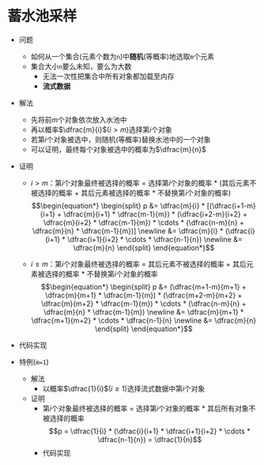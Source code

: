 # 蓄水池采样

* 问题
  * 如何从一个集合(元素个数为`n`)中**随机**(等概率)地选取`m`个元素
  * 集合大小`n`要么未知，要么为大数
    * 无法一次性把集合中所有对象都加载至内存
    * **流式数据**
* 解法
  * 先将前$m$个对象依次放入水池中
  * 再以概率$\dfrac{m}{i}$($i > m$)选择第$i$个对象
  * 若第$i$个对象被选中，则随机(等概率)替换水池中的一个对象
  * 可以证明，最终每个对象被选中的概率为$\dfrac{m}{n}$
* 证明
  * $i > m$：第$i$个对象最终被选择的概率 = 选择第$i$个对象的概率 * (其后元素不被选择的概率 + 其后元素被选择的概率 * 不替换第$i$个对象的概率)  
$$\begin{equation*} \begin{split} 
p &= \dfrac{m}{i} * [(\dfrac{i+1-m}{i+1} + \dfrac{m}{i+1} * \dfrac{m-1}{m}) * (\dfrac{i+2-m}{i+2} + \dfrac{m}{i+2} * \dfrac{m-1}{m}) * \cdots * (\dfrac{n-m}{n} + \dfrac{m}{n} * \dfrac{m-1}{m})] \newline
&= \dfrac{m}{i} * (\dfrac{i}{i+1} * \dfrac{i+1}{i+2} * \cdots * \dfrac{n-1}{n}) \newline
&= \dfrac{m}{n} 
\end{split} \end{equation*}$$
  
  * $i \leq m$：第$i$个对象最终被选择的概率 = 其后元素不被选择的概率 + 其后元素被选择的概率 * 不替换第$i$个对象的概率
$$\begin{equation*} \begin{split} 
p &= (\dfrac{m+1-m}{m+1} + \dfrac{m}{m+1} * \dfrac{m-1}{m}) * (\dfrac{m+2-m}{m+2} + \dfrac{m}{m+2} * \dfrac{m-1}{m}) * \cdots * (\dfrac{n-m}{n} + \dfrac{m}{n} * \dfrac{m-1}{m}) \newline
&= \dfrac{m}{m+1} * \dfrac{m+1}{m+2} * \cdots * \dfrac{n-1}{n} \newline
&= \dfrac{m}{n} 
\end{split} \end{equation*}$$

* 代码实现
* 特例(`m=1`)
  * 解法
    * 以概率$\dfrac{1}{i}$($i \geq 1$)选择流式数据中第$i$个对象
  * 证明
    * 第$i$个对象最终被选择的概率 = 选择第$i$个对象的概率 * 其后所有对象不被选择的概率
    $$p = \dfrac{1}{i} * (\dfrac{i}{i+1} * \dfrac{i+1}{i+2} * \cdots * \dfrac{n-1}{n}) = \dfrac{1}{n}$$
    * 代码实现
